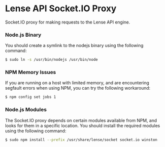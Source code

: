 # Lense API Socket.IO Proxy

Socket.IO proxy for making requests to the Lense API engine.

### Node.js Binary

You should create a symlink to the nodejs binary using the following command:

```sh
$ sudo ln -s /usr/bin/nodejs /usr/bin/node
```

### NPM Memory Issues

If you are running on a host with limited memory, and are encountering segfault errors when using NPM, you can try the following workaround:

```sh
$ npm config set jobs 1
```

### Node.js Modules

The Socket.IO proxy depends on certain modules available from NPM, and looks for them in a specific location. You should install the required modules using the following command:

```sh
$ sudo npm install --prefix /usr/share/lense/socket socket.io winston
```